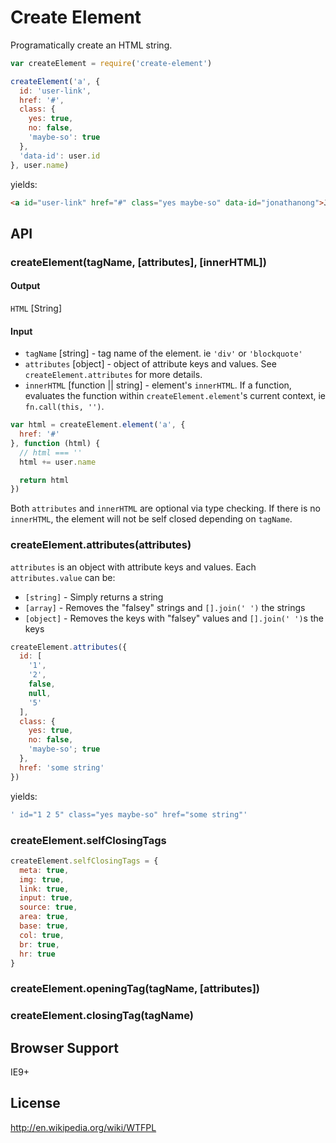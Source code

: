 # Create Element

Programatically create an HTML string.

```js
var createElement = require('create-element')

createElement('a', {
  id: 'user-link',
  href: '#',
  class: {
    yes: true,
    no: false,
    'maybe-so': true
  },
  'data-id': user.id
}, user.name)
```

yields:

```html
<a id="user-link" href="#" class="yes maybe-so" data-id="jonathanong">Jonathan Ong</a>
```
## API

### createElement(tagName, [attributes], [innerHTML])

#### Output

`HTML` [String]

#### Input

* `tagName` [string] - tag name of the element. ie `'div'` or `'blockquote'`
* `attributes` [object] - object of attribute keys and values.
  See `createElement.attributes` for more details.
* `innerHTML` [function || string] - element's `innerHTML`.
  If a function, evaluates the function within `createElement.element`'s current context, ie `fn.call(this, '')`.

```js
var html = createElement.element('a', {
  href: '#'
}, function (html) {
  // html === ''
  html += user.name

  return html
})
```

Both `attributes` and `innerHTML` are optional via type checking.
If there is no `innerHTML`, the element will not be self closed depending on `tagName`.

### createElement.attributes(attributes)

`attributes` is an object with attribute keys and values.
Each `attributes.value` can be:

* `[string]` - Simply returns a string
* `[array]` - Removes the "falsey" strings and `[].join(' ')` the strings
* `[object]` - Removes the keys with "falsey" values and `[].join(' ')`s the keys

```js
createElement.attributes({
  id: [
    '1',
    '2',
    false,
    null,
    '5'
  ],
  class: {
    yes: true,
    no: false,
    'maybe-so'; true
  },
  href: 'some string'
})
```

yields:

```js
' id="1 2 5" class="yes maybe-so" href="some string"'
```

### createElement.selfClosingTags

```js
createElement.selfClosingTags = {
  meta: true,
  img: true,
  link: true,
  input: true,
  source: true,
  area: true,
  base: true,
  col: true,
  br: true,
  hr: true
}
```

### createElement.openingTag(tagName, [attributes])

### createElement.closingTag(tagName)

## Browser Support

IE9+

## License

http://en.wikipedia.org/wiki/WTFPL